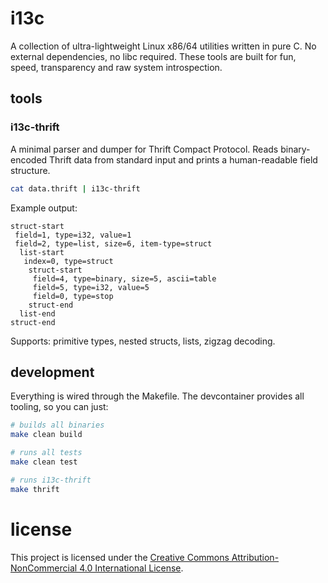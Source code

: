 # i13c

A collection of ultra-lightweight Linux x86/64 utilities written in pure C. No external dependencies, no libc required. These tools are built for fun, speed, transparency and raw system introspection.

## tools

### **i13c-thrift**

A minimal parser and dumper for Thrift Compact Protocol. Reads binary-encoded Thrift data from standard input and prints a human-readable field structure.

```bash
cat data.thrift | i13c-thrift
```

Example output:

```
struct-start
 field=1, type=i32, value=1
 field=2, type=list, size=6, item-type=struct
  list-start
   index=0, type=struct
    struct-start
     field=4, type=binary, size=5, ascii=table
     field=5, type=i32, value=5
     field=0, type=stop
    struct-end
  list-end
struct-end
```

Supports: primitive types, nested structs, lists, zigzag decoding.

## development

Everything is wired through the Makefile. The devcontainer provides all tooling, so you can just:

```bash
# builds all binaries
make clean build

# runs all tests
make clean test

# runs i13c-thrift
make thrift
```

# license

This project is licensed under the [Creative Commons Attribution-NonCommercial 4.0 International License](LICENSE).
